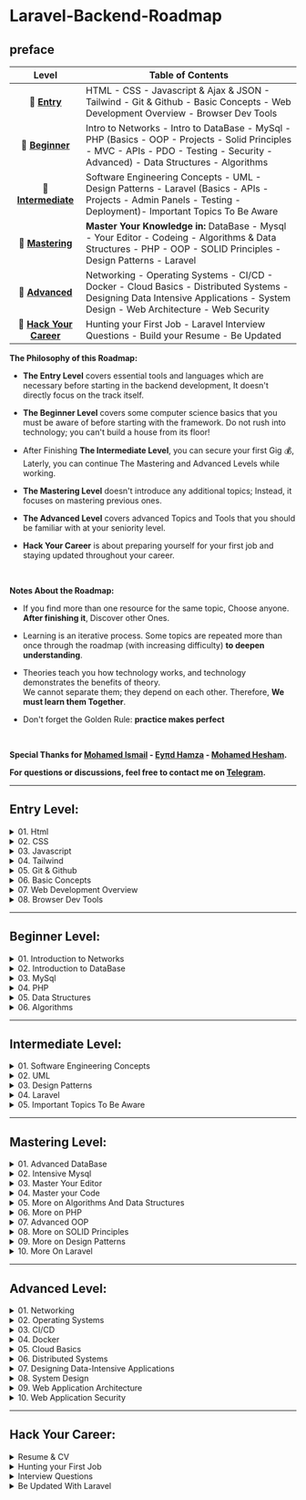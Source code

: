 # Laravel-Backend-Roadmap

## preface

| Level								         |Table of Contents   |
|:------------------------------------------:|--------------------|
|🔗 [**Entry**](#entry-level)	             |HTML - CSS - Javascript & Ajax & JSON - Tailwind - Git & Github - Basic Concepts - Web Development Overview - Browser Dev Tools|
|🔗 [**Beginner**](#beginner-level)		     |Intro to Networks - Intro to DataBase - MySql - PHP (Basics - OOP - Projects - Solid Principles - MVC - APIs - PDO - Testing - Security - Advanced) - Data Structures - Algorithms|
|🔗 [**Intermediate**](#intermediate-level)  |Software Engineering Concepts - UML - Design Patterns - Laravel (Basics - APIs - Projects - Admin Panels - Testing - Deployment)- Important Topics To Be Aware|
|🔗 [**Mastering**](#mastering-level)	     | **Master Your Knowledge in:** DataBase - Mysql - Your Editor - Codeing - Algorithms & Data Structures - PHP - OOP - SOLID Principles - Design Patterns - Laravel|
|🔗 [**Advanced**](#advanced-level)	         |Networking - Operating Systems - CI/CD - Docker - Cloud Basics - Distributed Systems - Designing Data Intensive Applications - System Design - Web Architecture - Web Security|
|🔗 [**Hack Your Career**](#hack-your-career)|Hunting your First Job - Laravel Interview Questions - Build your Resume - Be Updated|

**The Philosophy of this Roadmap:**

- **The Entry Level** covers essential tools and languages which are necessary before starting in the backend development, It doesn't directly focus on the track itself.

- **The Beginner Level** covers some computer science basics that you must be aware of before starting with the framework. Do not rush into technology; you can't build a house from its floor!

- After Finishing **The Intermediate Level**, you can secure your first Gig 💰,  
Laterly, you can continue The Mastering and Advanced Levels while working.

- **The Mastering Level** doesn't introduce any additional topics; Instead, it focuses on mastering previous ones.

- **The Advanced Level** covers advanced Topics and Tools that you should be familiar with at your seniority level.

- **Hack Your Career** is about preparing yourself for your first job and staying updated throughout your career.
<br>

**Notes About the Roadmap:**

- If you find more than one resource for the same topic, Choose anyone. **After finishing it**, Discover other Ones.

- Learning is an iterative process. Some topics are repeated more than once through the roadmap (with increasing difficulty) **to deepen understanding**.

- Theories teach you how technology works, and technology demonstrates the benefits of theory.  
We cannot separate them; they depend on each other. Therefore, **We must learn them Together**.

- Don't forget the Golden Rule: **practice makes perfect**

<br>

**Special Thanks for [Mohamed Ismail](https://github.com/MIsmail80) - [Eyπd Hamza](https://github.com/Eyadhamza) - [Mohamed Hesham](https://github.com/Mohamed5550).**

**For questions or discussions, feel free to contact me on [Telegram](https://t.me/mokammel0000).**

---

## Entry Level:

<details>
<summary>01. Html</summary>

- 📹  [HTML - Elzero](https://www.youtube.com/playlist?list=PLDoPjvoNmBAw_t_XWUFbBX-c9MafPk9ji)
- 📹  [HTML - FreeCodeCamp crash course](https://www.youtube.com/watch?v=pQN-pnXPaVg&ab_channel=freeCodeCamp.org)
</details>


<details>
<summary>02. CSS</summary>

- 📹  [CSS - Elzero](https://www.youtube.com/playlist?list=PLDoPjvoNmBAzjsz06gkzlSrlev53MGIKe)
- 📹  [CSS - FreeCodeCamp crash course](https://www.youtube.com/watch?v=ieTHC78giGQ&t=4078s&ab_channel=freeCodeCamp.org)
- 📹  [CSS - TraversyMedia crash course](https://www.youtube.com/watch?v=yfoY53QXEnI&ab_channel=TraversyMedia)
</details>


<details>
<summary>03. Javascript</summary>

- 📹 [JavaScript - Elzero](https://www.youtube.com/playlist?list=PLDoPjvoNmBAx3kiplQR_oeDqLDBUDYwVv)
- 📹 [JavaScript - FreeCodeCamp crash course](https://www.youtube.com/watch?v=PkZNo7MFNFg)
- 📹 [dive into AJAX with Vanilla JS](https://www.youtube.com/watch?v=82hnvUYY6QA&ab_channel=TraversyMedia)
- 📹 [how to create JSON objects and arrays](https://www.youtube.com/watch?v=wI1CWzNtE-M&ab_channel=TraversyMedia)
</details>


<details>
<summary>04. Tailwind</summary>

- 📹 [Learn Tailwind CSS - FreeCodeCamp](https://www.youtube.com/watch?v=ft30zcMlFao&ab_channel=freeCodeCamp.org)
- 📹 [Tailwind Crash Course](https://www.youtube.com/watch?v=UBOj6rqRUME&ab_channel=TraversyMedia)
- 📹 [Tailwind Project From Scratch](https://www.youtube.com/watch?v=dFgzHOX84xQ&ab_channel=TraversyMedia)
</details>


<details>
<summary>05. Git & Github</summary>

- **Git Basics:**
    - 📹 [git and github practical course - كورس تطبيقي عن الجيت](https://www.udemy.com/course/git-and-github-practical-course/?couponCode=LEADERSALE24B)
    - 📹 [Learn Git and Github - Elzero](https://www.youtube.com/playlist?list=PLDoPjvoNmBAw4eOj58MZPakHjaO3frVMF)
    - 📹 [Git and GitHub | شخبط وانت متطمن (Recommended)](https://www.youtube.com/watch?v=Q6G-J54vgKc)

- **Mastering Git:**
    - 📹 [Mastering Git & GitHub in real work (crash course)](https://www.youtube.com/watch?v=dFUQRH9zAPE&ab_channel=AmrRizk)
    - 📹 [Mastering Git](https://www.youtube.com/playlist?list=PLtxOBbrOOPH4zeJLOdRNrP4pGft2IfMgo)
    - 📹 [Git Advanced](https://www.youtube.com/playlist?list=PLDSsH9x1gRyHlHT1gizpNbGqAUpit77XH)


- **Books:**
    - 📖 [Pro Git (Free Book)](https://git-scm.com/book/en/v2)
    - 📖 [Git Notes for Professionals (Free Book)](https://books.goalkicker.com/GitBook/)
</details>


<details>
<summary>06. Basic Concepts</summary>

- **What is the Internet**
    - 📹 [How does the INTERNET work?](https://youtu.be/x3c1ih2NJEg)

- **What is the Web**
    - 📹 [How The Web Works - The Big Picture](https://youtu.be/hJHvdBlSxug)
    - 📹 [OSI Layers - ملخص ايه اللى بيحصل من وراك لما بتفتح موقع انترنت](https://www.youtube.com/watch?v=A31bxOyj5mk&t=88s)

- **The Client Server Architecture**
    - 📹 [The Client Server Architecture from The TechCave](https://www.youtube.com/watch?v=L5BlpPU_muY)

- **Http Protocol**
    - 📹 [The Http and the Web | Http Explained | Request-Response Cycle](https://www.youtube.com/watch?v=eesqK59rhGA)
    - 📹 [HTTP Crash Course & Exploration from  Traversy Media (English)](https://www.youtube.com/watch?v=iYM2zFP3Zn0)

- **Be aware with these differentiations**
    - 📹 [The Internet vs. The Web](https://www.youtube.com/watch?v=CX_HyY3kbZw)
    - 📹 [Web pages, Websites, and Web Applications](https://www.youtube.com/watch?v=ylbQrYhfa18)
    - 📹 [URIs, URLs, and URNs | Difference between URI and URL](https://www.youtube.com/watch?v=vpYct2npKD8)
</details>


<details>
<summary>07. Web Development Overview</summary>

- 📹 [Harvard - Web Basics](https://youtube.com/playlist?list=PLuhjguFxSeVLKwknVvGlBrskgQoti23ga)
</details>


<details>
<summary>08. Browser Dev Tools</summary>

- 📹 [ Beginner's Guide to Using Dev Tools](https://www.youtube.com/watch?v=fxplz32rgEQ)
- 📹 [ Improve Your Work By Using Google Chrome Dev Tools - Elzero](https://www.youtube.com/watch?v=_IKTGQosYMo)
</details>

---

## Beginner Level: 


<details>
<summary>01. Introduction to Networks</summary>

- 📹 [Networking for Web Developers](https://www.youtube.com/playlist?list=PLNE3WjwctlOy1ekMfZl9AbLyFivSgsfml)
- 📹 [Network Fundamentals for Web Developers](https://www.youtube.com/playlist?list=PLCy5RQkQgvf4yaL-AMDO8rpAAi90sWfGl)
- 📹 [Everything You Need to Know About DNS](https://www.youtube.com/watch?v=27r4Bzuj5NQ)
</details>


<details>
<summary>02. Introduction to DataBase</summary>

- 📹 [Fundamentals of Database Systems - الدسوقي](https://www.youtube.com/playlist?list=PL37D52B7714788190)
- 📹 [Database Fundamentals - Mahara Tech](https://maharatech.gov.eg/course/view.php?id=740)
</details>


<details>
<summary>03. MySql</summary>

- 📹 [SQL vs NoSQL Databases](https://www.youtube.com/watch?v=WWazrq7ZC8E)
- 📹 [MySQL tutorials || بناء قواعد البيانات بكفاءة عالية](https://www.youtube.com/playlist?list=PLF8OvnCBlEY25O_Ql0CrgQUAc5NVYkWF2)
- 📖 [Learn SQL (using MySQL) in One Day and Learn It Well](https://www.amazon.com/SQL-Beginners-Hands-Project-Project/dp/1731039662?_encoding=UTF8&qid=1628268685&sr=1-9&linkCode=sl1&tag=solutionsre04-20&linkId=6dfcf2bfc4e95af8907fd157b8e78e2c&language=en_US&ref_=as_li_ss_tl)
</details>


<details>
<summary>04. PHP</summary>

- **PHP - Basics:**
    - 📹 [PHP - Laracasts (Recommended)](https://laracasts.com/series/php-for-beginners-2023-edition)
    - 📹 [OOP - Sec Theater](https://www.youtube.com/playlist?list=PL7mt2FDjAkPdEgExp0ZNMIiW8vHI8FEK1)
    - 📹 [OOP - Dani Krossing (Recommended)](https://youtube.com/playlist?list=PL0eyrZgxdwhypQiZnYXM7z7-OTkcMgGPh) 
    - 📹 [Learn PHP The Right Way - Very Comprehensive Course](https://www.youtube.com/playlist?list=PLr3d3QYzkw2xabQRUpcZ_IBk9W50M9pe-)
    - 🖇️ [PHP Tutorial Website - Greate Tutorial](https://www.phptutorial.net/)

- **PHP - Projects:**
    - 📹 [Create MySql Notes App](https://youtu.be/DOsuFRnBqLU)
    - 📹 [registration form & validation](https://youtu.be/V5sJ76T3mWg)
    - 📹 [How To Create A Login System](https://www.youtube.com/watch?v=gCo6JqGMi30)

- **PHP - OOP Projects:**
    - 📹 [Build Shopping Cart with OOP | PHP OOP Project](https://www.youtube.com/watch?v=1Ip7_hdSqzY)
    - 📹 [How To Create A OOP PHP Login System](https://www.youtube.com/watch?v=BaEm2Qv14oU)
    - 📹 [Building Web Applications Using - Mahara Tech](https://maharatech.gov.eg/course/view.php?id=21)
    - 📹 [Build a CMS using PHP OOP - project tutorial (Advanced)](https://www.youtube.com/playlist?list=PLL4sNmZle1wBauJ1Xi87AQYRmu4n3Vaq8)
    - 📹 [OOP projects - Many Small Projects](https://www.youtube.com/playlist?list=PLSiLeKadTQ7m_Pf2jFA-6NKIJPas1HU-P)
    - 📹 [PHP 5.6 and MySQL 5.7 - Full Project with Greate Information](https://www.youtube.com/playlist?list=PLrwRNJX9gLs3kkSDgCHFlpgL6qLrlHUBG)

- **Solid Principles In PHP:**
    - 📹 [SOLID Principles - Mohamed Yahya](https://www.youtube.com/playlist?list=PLrwRNJX9gLs3ZtZgJtw5k15CDobtfSNQt)

- **PHP - MVC:**
    - 📹 [PHP MVC project in arabic](https://www.youtube.com/playlist?list=PL7mt2FDjAkPepYrMofOwTwxQwJSlZ8N-a)
    - 📹 [PHP MVC Assignment Tracker Project](https://www.youtube.com/watch?v=Rkg731t47dc&t=1s&ab_channel=DaveGray)
    - 📹 [Build PHP MVC Framework (Important Intro to Laravel)](https://www.youtube.com/playlist?list=PLLQuc_7jk__Uk_QnJMPndbdKECcTEwTA1) 
    - 📹 [PHP MVC Framework from scratch (Important Intro to Laravel)](https://www.youtube.com/watch?v=q0JhJBYi4sw&ab_channel=QuickProgramming) 

- **Php - APIs:**
    - Introduction to apis
        - 📹 [What is an API?](https://www.youtube.com/watch?v=s7wmiS2mSXY)
        - 📹 [How to use an API (Full Tutorial)](https://www.youtube.com/watch?v=GZvSYJDk-us)
        - 📹 [REST API & RESTful Web Services Explained](https://www.youtube.com/watch?v=LooL6_chvN4&ab_channel=CleverTechie)
        - 📹 [APIs | REST | REST APIs Demystified](https://www.youtube.com/watch?v=FOZtRzY5x8E)

    - Apis in PHP
        - 📹 [API using PHP](https://youtube.com/playlist?list=PLe_UJpVeP8qC19dcR1mgb6Uad2SRrtfmL)
        - 📹 [PHP REST API From Scratch](https://www.youtube.com/playlist?list=PLillGF-RfqbZ3_Xr8do7Q2R752xYrDRAo)
        - 📹 [REST API with PHP - ProgrammingKnowledge](https://www.youtube.com/playlist?list=PLS1QulWo1RIYWjdoEC1WbT8W3XGGWVXfW)

- **PHP - PDO:**
    - 📹 [PHP Data Object (PDO) (Arabic)](https://www.youtube.com/playlist?list=PLZA0Ty4MhTp7_hNYmR3_DB6DlIxY--B4k)
    
- **PHP - Testing:**
    - 📹 [PHPUnit Testing (Arabic)](https://www.youtube.com/playlist?list=PL6dOx0c_MWg4ynUi-cdxX80o_w3kzh1un)
    - 📹 [PHPUnit Testing (English)](https://www.youtube.com/playlist?list=PLe30vg_FG4OTsFRc1eWppZfYwZdMlLuhE)
    - 📹 [Unit testing with PHPUnit](https://www.youtube.com/playlist?list=PLfdtiltiRHWGXSggf05W-pJbD47-_d8bJ)

- **PHP - Security:**
    - 📹 [PHP Security](https://www.youtube.com/playlist?list=PLfdtiltiRHWFsPxAGO-SVPGhCbCwKWF_N)
    - 📹 [Secure Your PHP Web Application - Elzero](https://www.youtube.com/playlist?list=PLDoPjvoNmBAypWmEHEy3awR6Ek9sUe5ZS)
    - 📹 [PHP website security & Hacking prevention (English)](https://www.youtube.com/playlist?list=PLY3j36HMSHNVaHbm5gf302PjGAmYZKZv1)
    - 📹 [TheNewBaghdad - كيف تهكر موقع الكتروني](https://www.youtube.com/playlist?list=PLF8OvnCBlEY3kbFivlWbtoDCNjo4qRAZd)

- **PHP - Advanced Topics (Optional):**
    - PHP - Working With JSON Data:
        - 📹 [Working With JSON Data & PHP](https://www.youtube.com/playlist?list=PLylMDDjFIp1Ai0nITV8-e1kr-IeOk7Qt2)

    - PHP - PSR:
        - 📹 [PHP PSR](https://www.youtube.com/playlist?list=PLxmMgFQn_JhIo1jysxaMOohDrZB37yCVH)
        - 📹 [PHP Standards Recommendations](https://www.php-fig.org/psr/)

    - PHP - Doctrine ORM :
        - 📹 [Doctrine ORM](https://www.youtube.com/playlist?list=PLQH1-k79HB38sxQrZ7OWalANJchHrP3AQ)

    - PHP - payment gatway integration:
        - 📹 [PHP Payment Gateway Integration](https://www.youtube.com/playlist?list=PL6u82dzQtlfta0n913Tt0Ily2mUOdVbmH)

    - GraphQL API in PHP:
        - 📹 [Building a GraphQL API in PHP with GraphQLite](https://www.youtube.com/watch?v=ieX7CBjxxL4)
</details>


<details>
<summary>05. Data Structures</summary>

> :bulb: While learning Data Structures and Algorithms, implement what will you learn using PHP **PHP**.
- 📹 [Data Structures - Dr. Waleed Youssef (Recommended)](https://www.youtube.com/playlist?list=PLoK2Lr1miEm-5zCzKE8siQezj9rvQlnca)
- 📹 [Data Structures - Tutorial from a Google Engineer](https://www.youtube.com/watch?v=RBSGKlAvoiM)
</details>


<details>
<summary> 06. Algorithms</summary>

- 📖 [Grokking Algorithms - Entry Level](https://edu.anarcho-copy.org/Algorithm/grokking-algorithms-illustrated-programmers-curious.pdf)
- 📖 [Algorithms Unplugged](https://link.springer.com/book/10.1007/978-3-642-15328-0)
</details>

---

## Intermediate Level: 

<details>
<summary> 01. Software Engineering Concepts</summary>

- 📹 [Software Analysis & Design (Arabic)](https://www.youtube.com/playlist?list=PLMzaNeHCFdm-0QIV9CuFZpIi_4-nKH4Xi)
- 📹 [Software Architecture | Architectural patterns | Architecture vs Design pattern](https://www.youtube.com/watch?v=lTkL1oIMiaU)
- 📹 [Software Engineering 1](https://www.youtube.com/playlist?list=PLsnvpvHuTUbC-yJkvcf-Stp_kLwfesnn-)
- 📹 [Software Engineering Essentials](https://www.edx.org/course/software-engineering-essentials)
</details>

<details>
<summary> 02. UML</summary>

> :bulb: You should draw the UML Diagrams for your project before coding it.
- 📃 [Software Requirements Analysis with Example](https://www.guru99.com/learn-software-requirements-analysis-with-case-study.html)
- 📹 [UML 2.0 Tutorial](https://www.youtube.com/playlist?list=PLGLfVvz_LVvQ5G-LdJ8RLqe-ndo7QITYc)
- 📹 [UML Diagrams Full Course](https://www.youtube.com/watch?v=WnMQ8HlmeXc)
- 📖 [UML Distilled 3rd Edition Book](https://github.com/gcoronelc/PECI-Java-MAR-2015/blob/master/Recursos/UML%20Distilled%203rd%20Ed.pdf)
</details>

<details>
<summary>03. Design Patterns</summary>

- 📹 [Design Patterns - Moahmed yehya](https://www.youtube.com/playlist?list=PLrwRNJX9gLs3oQyBoXtYimY7M5aSF0_oC)
- 📹 [Design Patterns in PHP (Arabic)](https://www.youtube.com/playlist?list=PLdYYj2XLw5BnpInmR103TyVwFd_CLI6IS)
- 📃 [Design Patterns in PHP - good Resource](https://refactoring.guru/design-patterns)
</details>


<details>
<summary>04. Laravel</summary>

- **Laravel Basics:**
    - 📹 [Laravel Basics - Building a Blog Website](https://www.youtube.com/watch?v=Q4z6U23cTVc)
    - 📹 [PHP Laravel 9 Course: Multi-Vendor Store Example (Recommended)](https://www.youtube.com/playlist?list=PL13Ag2mfco64zMLcFjPb5GVWCu-OAjTrx)
    - 📹 [laravel 8 from scratch (Recommended)](https://laracasts.com/series/laravel-8-from-scratch)
    - 📖 [Laravel: Up & Running, 3rd Edition - Oreilly (Recommended)](https://www.oreilly.com/library/view/laravel-up/9781098153250/)

- **Laravel APIs:**
    - 📹 [Laravel API Crash Course](https://www.youtube.com/watch?v=xvqPEEpRBJ4&list=LL&index=2&t=11s)
    - 📹 [Creating a Laravel API](https://www.youtube.com/watch?v=mgdMeXkviy8)
    - 📹 [Authenticating a Laravel API](https://www.youtube.com/watch?v=TTK8uQOjpT0)
    - 📹 [Laravel API & Sanctum Authentication](https://www.youtube.com/watch?v=MT-GJQIY3EU&t=2127s&ab_channel=TraversyMedia)

- **Laravel Projects:**
    - 📹 [Laravel workshop](https://www.youtube.com/playlist?list=PLnls71Jg2COcJ2rw3wYlDEYSqMvFJBCZY)
    - 📹 [Laravel MentorSHIP: Travel API](https://www.youtube.com/playlist?list=PLdXLsjL7A9k2utMAieXUnUP8zyxaDA3mP)


- **Build a project with yourself:**
    > :bulb: Use the following files and templates and Start building amazing projects by yourself.
    - 🖇️ Project 1:
        Use this [document](https://thescipub.com/pdf/ajeassp.2012.266.274.pdf) as reference to system requirements and build your own system.
    - 🖇️ Project 2:
        Use a [design template](https://bootstrapmade.com/ebusiness-bootstrap-corporate-template/download/) and turn it to a complete website.
    - 🖇️ Project 3:
        Build a website to show your cv where you can add your works, services, portfolio, biography and all to be controlled using a dashboard [you can use any of these templates](https://bootstrapmade.com/bootstrap-resume-cv-templates/).
        
- **Admin Panels:**
    > :bulb: Admin dashboard is Required - you may use Filament or you can use any other dashboard you like.
    - 📃 [Laravel Orchid](https://orchid.software/en/)
    - 📹 [Laravel Filament Full Tutorial](https://www.youtube.com/playlist?list=PL6tf8fRbavl3lxHRw44aKyW0Hq2IXmxGv)
    - 📹 [Laravel Filament Roles and Permissions Full Tutorial](https://www.youtube.com/playlist?list=PL6tf8fRbavl2oguMj5NSrQXhsd6ztc8_O)

- **API Documentation & Tools:**
    - 📹 [Postman Beginner's Course - API Testing](https://www.youtube.com/watch?v=VywxIQ2ZXw4)
    - 📹 [How to Document APIs using Postman](https://www.youtube.com/watch?v=d2WAKIKpKlE)
    - 📹 [API Documentation | The Exploratory](https://www.youtube.com/watch?v=XNVo9WkCoak&t=312s)

- **Laravel Testing:**
    - 📹 [Laravel Testing for Beginners (Laravel Daily)](https://www.youtube.com/playlist?list=PLdXLsjL7A9k0esh2qNCtUMsGPLUWdLjHp)
    - 📹 [Laravel Test-driven Development (Arabic)](https://www.youtube.com/playlist?list=PLt5zOdAXo16ADTziE2W67qJgTOgfAOEqi)
    - 📹 [Test Driven Laravel](https://www.youtube.com/playlist?list=PLpzy7FIRqpGAbkfdxo1MwOS9xjG3O3z1y)

- **Laravel Deployment:**
    - 📹 [Deploy on digital oceans](https://www.youtube.com/watch?v=QnNA7YdvCYA&list=PLseEp7p6EwiZrR_9dzp8d3AVcBqPz-HFZ&index=3)
    - 📹 [Deploy on shared hosting](https://www.youtube.com/watch?v=6g8G3YQtQt4) 
</details>


<details>
<summary>05. Important Topics To Be Aware</summary>

- 📹 [Beyond the basics - ما بعد الأساسيات](https://www.youtube.com/playlist?list=PL9ExMy1CBZjnsv2WXFKxXNf41iT1pdT2Q)
</details>

---

## Mastering Level: 

<details>
<summary> 01. Advanced DataBase</summary>

- 📹 [Intro To Database Systems - CMU](https://www.youtube.com/playlist?list=PLSE8ODhjZXjbj8BMuIrRcacnQh20hmY9g)
- 📹 [Advanced Database Systems - CMU](https://www.youtube.com/playlist?list=PLSE8ODhjZXjYzlLMbX3cR0sxWnRM7CLFn)
- 📹 [Database Design (Arabic)](https://www.youtube.com/playlist?list=PLkzDzmo9y3VHDFKp7LuXd-FwbefvTL5o0)
- 📖 [Fundamentals of Database Systems Seventh Edition](https://www.amazon.eg/-/en/Fundamentals-of-Database-Systems/dp/0133970779)
</details>


<details>
<summary>02. Intensive Mysql</summary>

- 📹 [MySQL for Developers In Depth - English ](https://t.co/fYNnXu0nez)
- 📹 [MySQL Notes for Professionals (Free Book)](https://books.goalkicker.com/MySQLBook/)
</details>


<details>
<summary>03. Master Your Editor</summary>

- 📹 [VSCode Shortcuts Tips and Tricks](https://www.youtube.com/watch?v=jsZoR1kkq6s&list=PLVVw6ev5GuJ5VOPpPq2Ml-okokq_eQ7Q6) 
- 📹 [VSCode - The Complete Setup for PHP Development](https://www.youtube.com/watch?v=4zVObKFZ6fA) 
- 📹 [Setup VSCode for Laravel](https://www.youtube.com/playlist?list=PLDc9bt_00KcJJwc_RUoNZPwA-xGvvCEdA) 
- 📹 [Mastering VSCode](https://laracasts.com/series/visual-studio-code-for-php-developers) 
- 📹 [Mastering Phpstorm](https://laracasts.com/series/phpstorm-for-laravel-developers)
</details>


<details>
<summary>04. Master your Code</summary>

- 📖 [Head First Learn To Code](https://github.com/nguyenhoang4875/MyBooksForCode/blob/master/Common_Books/Head_first_series/Head%20First%20Learn%20to%20Code.pdf)
- 📖 [Clean Code](https://github.com/jnguyen095/clean-code/blob/master/Clean.Code.A.Handbook.of.Agile.Software.Craftsmanship.pdf)
- 📖 [Refactoring To Patterns](https://github.com/abhinavkorpal/awesome-computer-science-EBook/blob/master/DesignPatterns/Refactoring%20To%20Patterns%20-%20Joshua%20Kerievsky.pdf)
- 📖 [Martin Fowler Books](https://martinfowler.com/books/)
</details>


<details>
<summary>05. More on Algorithms And Data Structures</summary>

- 📖 [Algorithms Unplugged - More Advanced](https://link.springer.com/book/10.1007/978-3-642-15328-0)
- 📖 [PHP 7 Data Structures and Algorithms](https://www.amazon.com/PHP-Data-Structures-Algorithms-Implement/dp/178646389X)
- 📖 [Cracking the Coding Interview](https://www.amazon.eg/-/en/Cracking-Coding-Interview-Programming-Questions/dp/0984782850)
</details>


<details>
<summary>06. More on PHP</summary>

- 📖 [programming php 4th edition - Oreilly](https://www.oreilly.com/library/view/programming-php-4th/9781492054122/)
- 📖 [PHP Notes for Professionals (Free Book)](https://books.goalkicker.com/PHPBook/)
- 📹 [What's New in PHP 7.4](https://laracasts.com/series/whats-new-in-php-74)
- 📹 [What is new in PHP 8](https://laracasts.com/series/php8-crash-course)
- 📹 [What is new in PHP 8.1](https://laracasts.com/series/jeffreys-larabits/episodes/2)
- 📖 [Front Line PHP](https://front-line-php.com/)
</details>


<details>
<summary>07. Advanced OOP</summary>

- 📖 [Head First Object-Oriented Analysis and Design](https://github.com/MarkPThomas/HeadFirst-OOAD/blob/master/Head%20First%20Object-Oriented%20Analysis%20and%20Design.pdf)
- 📖 [PHP Object-Oriented Solutions](https://www.amazon.com/gp/product/1430210117/ref=as_li_ss_tl?ie=UTF8&camp=1789&creative=390957&creativeASIN=1430210117&linkCode=as2&tag=tech4sky-20)
</details>


<details>
<summary>08. More on SOLID Principles</summary>

- 📄 [SOLID Article - Digital Ocean](https://www.digitalocean.com/community/conceptual-articles/s-o-l-i-d-the-first-five-principles-of-object-oriented-design)
</details>


<details>
<summary>09. More on Design Patterns</summary>

- 📖 [Head First Design Pattern 2nd Edition](https://drive.google.com/file/d/1BmXIGt6CaMig1qXiqETQI5y3wsmh4N1z/view)
</details>


<details>
<summary>10. More On Laravel</summary>

- **Laravel New Versions:**
    - 📹 [What is New in Laravel 9](https://laracasts.com/series/whats-new-in-laravel-9)
    - 📹 [What is New in Laravel 10](https://laracasts.com/series/whats-new-in-laravel-10)
    - 📹 [What is New in Laravel 11](https://laracasts.com/series/whats-new-in-laravel-11)

- **Laravel Tips & Tricks:**
    - 📄 [Laravel Tips Repository](https://github.com/LaravelDaily/laravel-tips)
    - 📹 [Laravel Tips & Tricks](https://www.youtube.com/playlist?list=PLxxZ9NP6hK8ffg-60wdGMOpF3Y4CvF1dc)
    - 📹 [Laravel Best Practice](https://github.com/alexeymezenin/laravel-best-practices)

- **Advanced Topics In Laravel:**
    - 📹 [Laravel Advanced Topics](https://www.youtube.com/playlist?list=PLpzy7FIRqpGD5pN3-Y66YDtxJCYuGumFO)
    - 📹 [Laravel Exceptions in depth | Arabic](https://www.youtube.com/watch?v=X35cHMq8ZpA)
    - 📹 [Eloquent performance patterns](https://eloquent-course.reinink.ca/)

- **Packages In Laravel:**
    - Useful Packages for you
        - 📹 [Useful laravel packages](https://www.youtube.com/playlist?list=PLEhEHUEU3x5pcQJHE8WBLqlHt2o3q5O-f)
        - 📹 [Small Laravel Packages, Big Impact](https://laracasts.com/series/small-laravel-packages-big-impact)
    
    - Packages for Testing
        - 📹 [Pest From Scratch - Package for Testing](https://laracasts.com/series/pest-from-scratch)

    - Biulding your own Package
        - 📹 [Biulding A Laravel Package](https://www.youtube.com/playlist?list=PLvNu8E-aj20mES_5KuBbBO3oQUjBs_Cxe)
        - 📹 [Laravel Package Development](https://www.youtube.com/playlist?list=PLpzy7FIRqpGBQ_aqz_hXDBch1aAA-lmgu)
</details>

---

## Advanced Level: 

<details>
<summary>01. Networking</summary>

- 📹 [Networks (Arabic)](https://www.youtube.com/playlist?list=PLy_2fgXkPiZuMaG9Jmp8PAwimIumf19hp) 
- 📹 [CCNA 200-301 - CCNA v7.02 By (Arabic)](https://www.youtube.com/playlist?list=PLy_2fgXkPiZuMaG9Jmp8PAwimIumf19hp)
</details>


<details>
<summary>02. Operating Systems</summary>

- 📹 [ITI (Operating Systems) - DR Mohamed Handosa](https://www.youtube.com/playlist?list=PLSGEGD0dbMKoigQWgVJ_UoUJUGQPCHXKV)
- 📹 [Operating Systems Neso Academy](https://www.youtube.com/playlist?list=PLBlnK6fEyqRiVhbXDGLXDk_OQAeuVcp2O)
- 📹 [Operating Systems](https://www.youtube.com/playlist?list=PLxIvc-MGOs6ib0oK1z9C46DeKd9rRcSMY)
</details>


<details>
<summary>03. CI/CD</summary>

- 📹 [Continuous Integration And Continuous Delivery](https://www.youtube.com/watch?v=h9K1NnqwUvE&ab_channel=Simplilearn) 
</details>


<details>
<summary>04. Docker</summary>

- 📹 [Docker - Free Code Camp - English](https://www.youtube.com/watch?v=fqMOX6JJhGo&ab_channel=freeCodeCamp.org)
- 📹 [Docker - TechWorld with Nana - English](https://www.youtube.com/watch?v=3c-iBn73dDE&ab_channel=TechWorldwithNana)
- 📹 [Docker Practical Course - Arabic](https://www.youtube.com/playlist?list=PLzNfs-3kBUJnY7Cy1XovLaAkgfjim05RR)
</details>


<details>
<summary>05. Cloud Basics</summary>

- 📹 [AWS - FreeCodeCamp](https://www.youtube.com/watch?v=3hLmDS179YE&ab_channel=freeCodeCamp.org) 
</details>


<details>
<summary>06. Distributed Systems</summary>

- 📹 [Distributed Systems University of Cambridge (Recommended)](https://www.youtube.com/playlist?list=PLeKd45zvjcDFUEv_ohr_HdUFe97RItdiB)
- 📹 [MIT 6.824 Distributed Systems (Spring 2020)](https://www.youtube.com/playlist?list=PLrw6a1wE39_tb2fErI4-WkMbsvGQk9_UB)
- 📄 [Lecture Notes](https://www.cl.cam.ac.uk/teaching/2122/ConcDisSys/dist-sys-notes.pdf)
</details>


<details>
<summary>07. Designing Data-Intensive Applications</summary>

- 📹 [Designing Data Intensive Applications](https://www.youtube.com/playlist?list=PLUPAWTeBzOjOKqcdVv11XSjcPRbXMpGtg)
- 📹 [Designing Data intensive applications](https://www.youtube.com/playlist?list=PLTRDUPO2OmIljJwE9XMYE_XEgEIWZDCuQ)
- 📹 [Designing Data intensive applications summary playlist - English ](https://www.youtube.com/playlist?list=PL4KdJM8LzAMecwInbBK5GJ3Anz-ts75RQ)
- 📖 [Designing Data-Intensive Applications](https://www.oreilly.com/library/view/designing-data-intensive-applications/9781491903063/)
</details>


<details>
<summary>08. System Design</summary>

- 📖 [Clean Architecture Book](https://www.amazon.com/Clean-Architecture-Craftsmans-Software-Structure/dp/0134494164)
- 📖 [Introduction to System Design](https://www.amazon.com/Introduction-System-Design-Interviews-Understand-ebook/dp/B0983S1HSZ)
- 📹 [System Design interview (Arabic)](https://www.youtube.com/playlist?list=PLkzDzmo9y3VGQRWG-VPysJVRj3Q1YV0ry)
- 📖 [Introduction to System Design: Crack System Design Interviews](https://www.amazon.com/Introduction-System-Design-Interviews-Understand-ebook/dp/B0983S1HSZ)
</details>


<details>
<summary>09. Web Application Architecture</summary>

- 📖 [Advanced Web Application Architecture](https://matthiasnoback.nl/book/advanced-web-application-architecture/)
</details>


<details>
<summary>10. Web Application Security</summary>

- 📖 [Web Application Security Book](https://www.oreilly.com/library/view/web-application-security/9781492053101/)
</details>

---

## Hack Your Career: 

<details>
<summary>Resume & CV</summary>

- **Harvard resources**: 
    - 📄 [Resume & Cover Letter Tips and Templates](https://t.co/q2hukYUdGZ)
    - 📄 [More Resume Templates](https://t.co/UAdonLL8Zi)
    - 📄 [Document on CVs and Cover Letters](https://t.co/hbieZBGNc4)
    - 📹 [How to Write a Resume](https://www.youtube.com/watch?v=lcgS0kaIgng)
    
- **Websites**:
    - 🖇️ [A GOOD Resume - Career CUP](https://www.careercup.com/resume)
    - 🖇️ [InterviewBit: Coding Interview Questions](https://www.interviewbit.com/)
</details>


<details>
<summary>Hunting your First Job</summary>

- 📹 [How to hunt your job or Intern (Online Session)](https://www.youtube.com/watch?v=WMOBYOeJAfg)
- 📹 [14 Habits of Highly Productive Developers (Arabic)](https://www.youtube.com/watch?v=Ll6KIN5fH10)
- 📹 [Career Development (Arabic)](https://www.youtube.com/playlist?list=PLux-0CbBEEvClyo4ryQmJUe0JG2gGfVbF)
- 📖 [Ahmed Metwally's Book - دليل الموظف المستجد](https://metwallylabs.com/dalelmozaf.html)
</details>


<details>
<summary>Interview Questions</summary>

- 🖇️ [Backend Interview Questions - Fullstack Cafe](https://www.fullstack.cafe/blog/backend-developer-interview-questions)
- 🖇️ [Laravel Interview Questions - Guru99](https://www.guru99.com/laravel-interview-questions.html)
- 🖇️ [Laravel Interview Questions - Java Point](https://www.javatpoint.com/laravel-interview-questions)
- 🖇️ [Laravel Interview Questions - hackr.io](https://hackr.io/blog/top-laravel-interview-questions-and-answers)
- 📹 [Software Engineering Full Mock Interview - freeCodeCamp](https://www.youtube.com/watch?v=1qw5ITr3k9E&t=3613s)
</details>


<details>
<summary>Be Updated With Laravel</summary>

- [List of People to Follow](https://laraveldaily.com/people-to-follow)
- [Laravel News & Updates](https://laravel-news.com/podcast)
</details>
